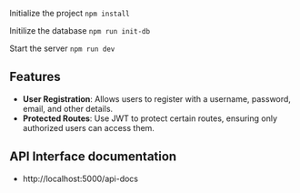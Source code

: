 Initialize the project 
`npm install`

Initilize the database
`npm run init-db`

Start the server
`npm run dev`

## Features
- **User Registration**: Allows users to register with a username, password, email, and other details.
- **Protected Routes**: Use JWT to protect certain routes, ensuring only authorized users can access them.

## API Interface documentation
- http://localhost:5000/api-docs